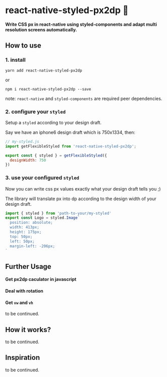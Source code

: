 # react-native-styled-px2dp 🎩
**Write CSS px in react-native using styled-components and adapt multi resolution screens automatically.**

## How to use

### 1. install
```
yarn add react-native-styled-px2dp
```

or

```
npm i react-native-styled-px2dp --save
```

note: `react-native` and `styled-components` are required peer dependencies.

### 2. configure your `styled`
Setup a `styled` according to your design draft.

Say we have an iphone6 design draft which is 750x1334, then: 
```javascript
// my-styled.js
import getFlexibleStyled from 'react-native-styled-px2dp';

export const { styled } = getFlexibleStyled({
  designWidth: 750
})
```

### 3. use your configured `styled`
Now you can write css px values exactly what your design draft tells you ;)

The library will translate px into dp according to the design width of your design draft.
```javascript
import { styled } from 'path-to-your/my-styled'
export const Logo = styled.Image`
  position: absolute;
  width: 413px;
  height: 175px;
  top: 50px;
  left: 50px;
  margin-left: -206px;
`
```

## Further Usage
#### Get px2dp caculator in javascript
#### Deal with rotation
#### Get `vw` and `vh`
to be continued.

## How it works?
to be continued.

## Inspiration
to be continued.
